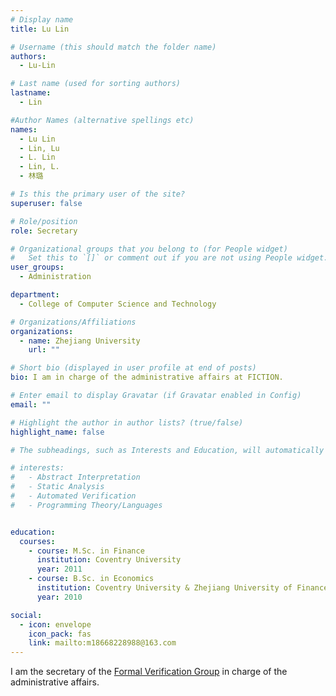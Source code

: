 ```yaml
---
# Display name
title: Lu Lin

# Username (this should match the folder name)
authors:
  - Lu-Lin

# Last name (used for sorting authors)
lastname:
  - Lin

#Author Names (alternative spellings etc)
names:
  - Lu Lin
  - Lin, Lu
  - L. Lin
  - Lin, L.
  - 林璐

# Is this the primary user of the site?
superuser: false

# Role/position
role: Secretary

# Organizational groups that you belong to (for People widget)
#   Set this to `[]` or comment out if you are not using People widget.
user_groups:
  - Administration

department:
  - College of Computer Science and Technology

# Organizations/Affiliations
organizations:
  - name: Zhejiang University
    url: ""

# Short bio (displayed in user profile at end of posts)
bio: I am in charge of the administrative affairs at FICTION.

# Enter email to display Gravatar (if Gravatar enabled in Config)
email: ""

# Highlight the author in author lists? (true/false)
highlight_name: false

# The subheadings, such as Interests and Education, will automatically translate depending on the language chosen in `config.yaml`. To customize the subheading text, see the Language page in the docs.

# interests:
#   - Abstract Interpretation
#   - Static Analysis
#   - Automated Verification
#   - Programming Theory/Languages


education:
  courses:
    - course: M.Sc. in Finance
      institution: Coventry University
      year: 2011
    - course: B.Sc. in Economics
      institution: Coventry University & Zhejiang University of Finance and Economics
      year: 2010

social:
  - icon: envelope
    icon_pack: fas
    link: mailto:m18668228988@163.com
---
```


I am the secretary of the [Formal Verification Group](/) in charge of the administrative affairs.
